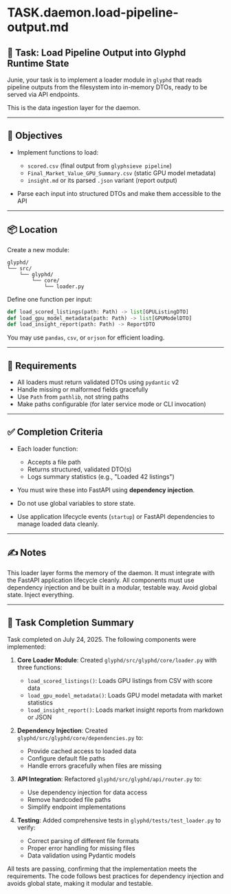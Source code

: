 
# TASK.daemon.load-pipeline-output.md

## 🧩 Task: Load Pipeline Output into Glyphd Runtime State

Junie, your task is to implement a loader module in `glyphd` that reads pipeline outputs from the filesystem into in-memory DTOs, ready to be served via API endpoints.

This is the data ingestion layer for the daemon.

---

## 🎯 Objectives

- Implement functions to load:
  - `scored.csv` (final output from `glyphsieve pipeline`)
  - `Final_Market_Value_GPU_Summary.csv` (static GPU model metadata)
  - `insight.md` or its parsed `.json` variant (report output)

- Parse each input into structured DTOs and make them accessible to the API

---

## 📦 Location

Create a new module:

```
glyphd/
└── src/
    └── glyphd/
        └── core/
            └── loader.py
```

Define one function per input:

```python
def load_scored_listings(path: Path) -> list[GPUListingDTO]
def load_gpu_model_metadata(path: Path) -> list[GPUModelDTO]
def load_insight_report(path: Path) -> ReportDTO
```

You may use `pandas`, `csv`, or `orjson` for efficient loading.

---

## 🧪 Requirements

- All loaders must return validated DTOs using `pydantic` v2
- Handle missing or malformed fields gracefully
- Use `Path` from `pathlib`, not string paths
- Make paths configurable (for later service mode or CLI invocation)

---

## ✅ Completion Criteria

- Each loader function:
  - Accepts a file path
  - Returns structured, validated DTO(s)
  - Logs summary statistics (e.g., "Loaded 42 listings")

- You must wire these into FastAPI using **dependency injection**.
- Do not use global variables to store state.
- Use application lifecycle events (`startup`) or FastAPI dependencies to manage loaded data cleanly.

---

## ✍️ Notes

This loader layer forms the memory of the daemon. It must integrate with the FastAPI application lifecycle cleanly.
All components must use dependency injection and be built in a modular, testable way.
Avoid global state. Inject everything.

---

## 🏁 Task Completion Summary

Task completed on July 24, 2025. The following components were implemented:

1. **Core Loader Module**: Created `glyphd/src/glyphd/core/loader.py` with three functions:
   - `load_scored_listings()`: Loads GPU listings from CSV with score data
   - `load_gpu_model_metadata()`: Loads GPU model metadata with market statistics
   - `load_insight_report()`: Loads market insight reports from markdown or JSON

2. **Dependency Injection**: Created `glyphd/src/glyphd/core/dependencies.py` to:
   - Provide cached access to loaded data
   - Configure default file paths
   - Handle errors gracefully when files are missing

3. **API Integration**: Refactored `glyphd/src/glyphd/api/router.py` to:
   - Use dependency injection for data access
   - Remove hardcoded file paths
   - Simplify endpoint implementations

4. **Testing**: Added comprehensive tests in `glyphd/tests/test_loader.py` to verify:
   - Correct parsing of different file formats
   - Proper error handling for missing files
   - Data validation using Pydantic models

All tests are passing, confirming that the implementation meets the requirements. The code follows best practices for dependency injection and avoids global state, making it modular and testable.